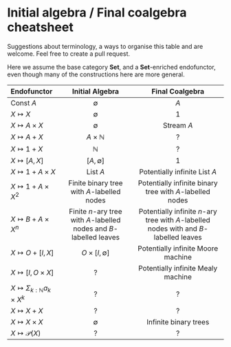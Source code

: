 # Initial algebra / Final coalgebra cheatsheet

Suggestions about terminology, a ways to organise this table and are welcome. Feel free to create a pull request.

Here we assume the base category $\mathbf{Set}$, and a $\mathbf{Set}$-enriched endofunctor, even though many of the constructions here are more general.


| Endofunctor                     | Initial Algebra        | Final Coalgebra               |
| :------------               | :------------:         |:---------------:              |
| $\text{Const } A$           | $\emptyset$            | $A$                           |
| $X \mapsto X$               | $\emptyset$            | $1$                           |
| $X \mapsto A\times X$       | $\emptyset$            | $\text{Stream } A$            |
| $X \mapsto A + X$           | $A \times \mathbb{N}$  | ?                             |
| $X \mapsto 1 + X$           | $\mathbb{N}$           | ?                             |
| $X \mapsto [A, X]$           | $[A, \emptyset]$      | 1                             |
| $X \mapsto 1 + A \times X$           | List $A$      | Potentially infinite List $A$ |
| $X \mapsto 1 + A \times X^2$           | Finite binary tree with $A$-labelled nodes  | Potentially infinite binary tree with $A$-labelled nodes |
| $X \mapsto B + A \times X^n$           | Finite $n$-ary tree with $A$-labelled nodes and $B$-labelled leaves | Potentially infinite $n$-ary tree with $A$-labelled nodes with and $B$-labelled leaves|
| $X \mapsto O + [I, X]$           | $O \times [I, \emptyset ]$ | Potentially infinite Moore machine |
| $X \mapsto [I, O \times X]$           | ? | Potentially infinite Mealy machine |
| $X \mapsto \Sigma_{k : \mathbb{N}} a_k \times X^k$           | ? | ? |
| $X \mapsto X + X$           | ? | ? |
| $X \mapsto X \times X$           | $\emptyset$ | Infinite binary trees |
| $X \mapsto \mathcal{P}(X)$            | ? | ? |

